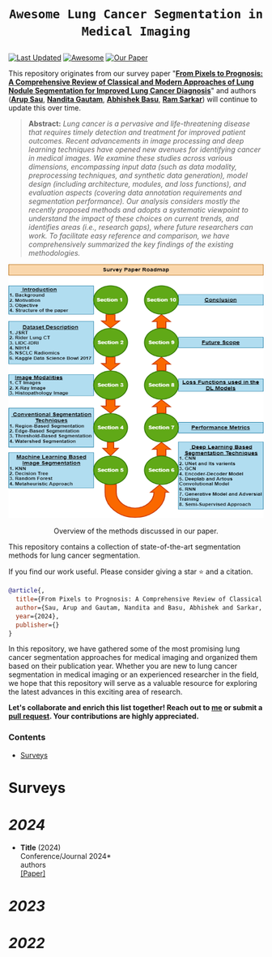 # <p align=center>`Awesome Lung Cancer Segmentation in Medical Imaging`</p>


[![Last Updated](https://img.shields.io/github/last-commit/iabh1shekbasu/awesome-lung-cancer-segmentation-medical-imaging?color=blue&label=Last%20Updated)](https://github.com/iabh1shekbasu/awesome-lung-cancer-segmentation-medical-imaging/commits/main) 
[![Awesome](https://cdn.rawgit.com/sindresorhus/awesome/d7305f38d29fed78fa85652e3a63e154dd8e8829/media/badge.svg)](https://github.com/sindresorhus/awesome)
[![Our Paper](https://img.shields.io/badge/Our_Paper-blue)]()

This repository originates from our survey paper "**[From Pixels to Prognosis: A Comprehensive Review of Classical and Modern Approaches of Lung Nodule Segmentation for Improved Lung Cancer Diagnosis]()**" and authors (**[Arup Sau](https://scholar.google.co.in/citations?user=z_4j5sYAAAAJ&hl)**, **[Nandita Gautam](https://scholar.google.co.in/citations?user=bboVe7gAAAAJ&hl)**, **[Abhishek Basu](https://scholar.google.co.in/citations?user=SG3BWMoAAAAJ)**, **[Ram Sarkar](https://scholar.google.co.in/citations?user=bDj0BUEAAAAJ)**) will continue to update this over time.


> **Abstract:** *Lung cancer is a pervasive and life-threatening disease that requires timely detection and treatment for improved patient outcomes. Recent advancements in image processing and deep learning techniques have opened new avenues for identifying cancer in medical images. We examine these studies across various dimensions, encompassing input data (such as data modality, preprocessing techniques, and synthetic data generation), model design (including architecture, modules, and loss functions), and evaluation aspects (covering data annotation requirements and segmentation performance). Our analysis considers mostly the recently proposed methods and adopts a systematic viewpoint to understand the impact of these choices on current trends, and identifies areas (i.e., research gaps), where future researchers can work. To facilitate easy reference and comparison, we have comprehensively summarized the key findings of the existing methodologies.*

<div align="center">
    <img src="./media/Survey_Roadmap.drawio.png" alt="alt text" width="800" height="500">
    <p>Overview of the methods discussed in our paper. </p>
</div>

This repository contains a collection of state-of-the-art segmentation methods for lung cancer segmentation. 

If you find our work useful. Please consider giving a star :star: and a citation.
```bibtex
@article{,
  title={From Pixels to Prognosis: A Comprehensive Review of Classical and Modern Approaches of Lung Nodule Segmentation for Improved Lung Cancer Diagnosis},
  author={Sau, Arup and Gautam, Nandita and Basu, Abhishek and Sarkar, Ram},
  year={2024},
  publisher={}
}
```

In this repository, we have gathered some of the most promising lung cancer segmentation approaches for medical imaging and organized them based on their publication year. Whether you are new to lung cancer segmentation in medical imaging or an experienced researcher in the field, we hope that this repository will serve as a valuable resource for exploring the latest advances in this exciting area of research.


**Let's collaborate and enrich this list together! Reach out to [me](http://iabh1shekbasu.github.io/) or submit a [pull request](https://github.com/iabh1shekbasu/awesome-lung-cancer-segmentation-medical-imaging/pulls). Your contributions are highly appreciated.**


### Contents
- [Surveys](#Surveys)

#  Surveys

# *2024*

- **Title** (2024)<br>
Conference/Journal 2024* <br>
authors <br>
[[Paper]]()

# *2023*

# *2022*



